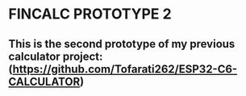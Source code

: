 # FINCALC PROTOTYPE 2
## This is the second prototype of my previous calculator project: (https://github.com/Tofarati262/ESP32-C6-CALCULATOR)
